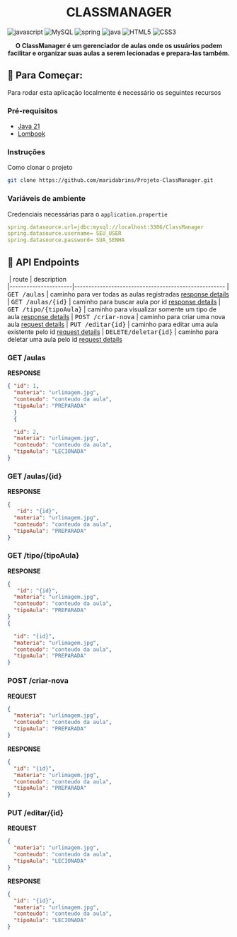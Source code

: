 [JAVASCRIPT__BADGE]: https://img.shields.io/badge/Javascript-000?style=for-the-badge&logo=javascript
[HTML5_BADGE]: https://img.shields.io/badge/html5-%23E34F26.svg?style=for-the-badge&logo=html5&logoColor=white
[CSS3_BADGE]: https://img.shields.io/badge/css3-%231572B6.svg?style=for-the-badge&logo=css3&logoColor=white
[JAVA_BADGE]: https://img.shields.io/badge/java-%23ED8B00.svg?style=for-the-badge&logo=openjdk&logoColor=white
[SPRING_BADGE]: https://img.shields.io/badge/spring-%236DB33F.svg?style=for-the-badge&logo=spring&logoColor=white
[MySQL_BADGE]: https://img.shields.io/badge/mysql-4479A1.svg?style=for-the-badge&logo=mysql&logoColor=white

<h1 align="center" style="font-weight: bold;">CLASSMANAGER </h1>

![javascript][JAVASCRIPT__BADGE]
![MySQL][MySQL_BADGE]
![spring][SPRING_BADGE]
![java][JAVA_BADGE]
![HTML5][HTML5_BADGE]
![CSS3][CSS3_BADGE]






<p align="center">
  <b>O ClassManager é um gerenciador de aulas onde os usuários podem facilitar e organizar suas aulas a serem lecionadas e prepara-las também. </b>
</p>

<h2 id="started">🚀 Para Começar: </h2>

Para rodar esta aplicação localmente é necessário os seguintes recursos 

<h3>Pré-requisitos</h3>

- [Java 21](https://www.oracle.com/java/technologies/javase/jdk21-archive-downloads.html)
- [Lombook](https://projectlombok.org/download)

<h3>Instruções</h3>

Como clonar o projeto

```bash
git clone https://github.com/maridabrins/Projeto-ClassManager.git
```

<h3> Variáveis ​​de ambiente</h2>

Credenciais necessárias para o `application.propertie` 
```yaml
spring.datasource.url=jdbc:mysql://localhost:3306/ClassManager
spring.datasource.username= SEU_USER
spring.datasource.password= SUA_SENHA
```


<h2 id="routes">📍 API Endpoints</h2>

​
| route               | description                                          
|----------------------|-----------------------------------------------------
| <kbd>GET /aulas</kbd>     | caminho para ver todas as aulas registradas [response details](#get-auth-detail)
| <kbd>GET /aulas/{id}</kbd>     | caminho para buscar aula por id [response details](#get1-auth-detail)
| <kbd>GET /tipo/{tipoAula}</kbd>     | caminho para visualizar somente um tipo de aula  [response details](#get2-auth-detail)
| <kbd>POST /criar-nova</kbd>     | caminho para criar uma nova aula [request details](#post-auth-detail)
| <kbd>PUT /editar{id}</kbd>     | caminho para editar uma aula existente pelo id [request details](#put-auth-detail)
| <kbd>DELETE/deletar{id}</kbd>     | caminho para deletar uma aula pelo id [request details](#post-auth-detail)

<h3 id="get-auth-detail">GET /aulas</h3>

**RESPONSE**
```json
{ "id": 1,
  "materia": "urlimagem.jpg",
  "conteudo": "conteudo da aula",
  "tipoAula": "PREPARADA"
  }
  {

  "id": 2,
  "materia": "urlimagem.jpg",
  "conteudo": "conteudo da aula",
  "tipoAula": "LECIONADA"
}
```

<h3 id="get1-auth-detail">GET /aulas/{id}</h3>

**RESPONSE**
```json
{
   "id": "{id}",
  "materia": "urlimagem.jpg",
  "conteudo": "conteudo da aula",
  "tipoAula": "PREPARADA"
}
```
<h3 id="get2-auth-detail">GET /tipo/{tipoAula}</h3>

**RESPONSE**
```json
{
   "id": "{id}",
  "materia": "urlimagem.jpg",
  "conteudo": "conteudo da aula",
  "tipoAula": "PREPARADA"
}
{

  "id": "{id}",
  "materia": "urlimagem.jpg",
  "conteudo": "conteudo da aula",
  "tipoAula": "PREPARADA"
}
```

<h3 id="post-auth-detail">POST /criar-nova</h3>

**REQUEST**
```json
{
  "materia": "urlimagem.jpg",
  "conteudo": "conteudo da aula",
  "tipoAula": "PREPARADA"
}
```
**RESPONSE**
```json
{
  "id": "{id}",
  "materia": "urlimagem.jpg",
  "conteudo": "conteudo da aula",
  "tipoAula": "PREPARADA"
}
```

<h3 id="put-auth-detail">PUT /editar/{id}</h3>

**REQUEST**
```json
{
  "materia": "urlimagem.jpg",
  "conteudo": "conteudo da aula",
  "tipoAula": "LECIONADA"
}
```
**RESPONSE**
```json
{
  "id": "{id}",
  "materia": "urlimagem.jpg",
  "conteudo": "conteudo da aula",
  "tipoAula": "LECIONADA"
}
```





